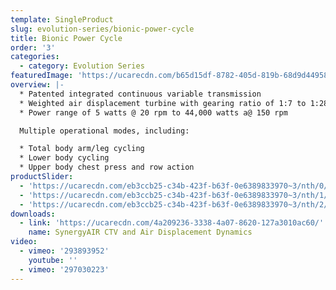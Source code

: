 ```yaml
---
template: SingleProduct
slug: evolution-series/bionic-power-cycle
title: Bionic Power Cycle
order: '3'
categories:
  - category: Evolution Series
featuredImage: 'https://ucarecdn.com/b65d15df-8782-405d-819b-68d9d44958fd/'
overview: |-
  * Patented integrated continuous variable transmission
  * Weighted air displacement turbine with gearing ratio of 1:7 to 1:28
  * Power range of 5 watts @ 20 rpm to 44,000 watts a@ 150 rpm

  Multiple operational modes, including:

  * Total body arm/leg cycling
  * Lower body cycling
  * Upper body chest press and row action
productSlider:
  - 'https://ucarecdn.com/eb3ccb25-c34b-423f-b63f-0e6389833970~3/nth/0/'
  - 'https://ucarecdn.com/eb3ccb25-c34b-423f-b63f-0e6389833970~3/nth/1/'
  - 'https://ucarecdn.com/eb3ccb25-c34b-423f-b63f-0e6389833970~3/nth/2/'
downloads:
  - link: 'https://ucarecdn.com/4a209236-3338-4a07-8620-127a3010ac60/'
    name: SynergyAIR CTV and Air Displacement Dynamics
video:
  - vimeo: '293893952'
    youtube: ''
  - vimeo: '297030223'
---
```


